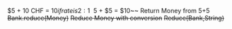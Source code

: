 $5 + 10 CHF = $10 if rate is 2:1
~~$5 + $5 = $10~~
Return Money from $5+$5
~~Bank.reduce(Money)~~
~~Reduce Money with conversion~~
~~Reduce(Bank,String)~~
